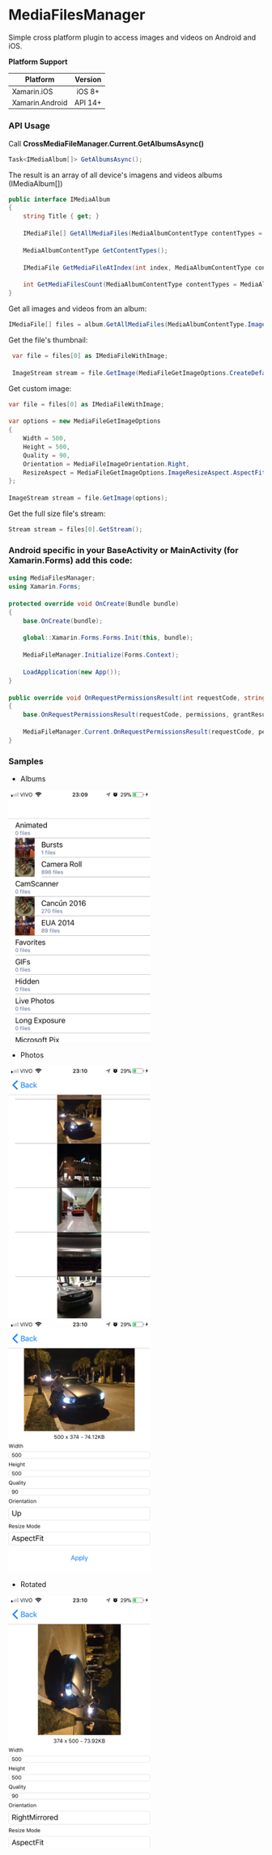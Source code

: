 # MediaFilesManager

Simple cross platform plugin to access images and videos on Android and iOS.

**Platform Support**

|Platform|Version|
| ------------------- | :-----------: |
|Xamarin.iOS|iOS 8+|
|Xamarin.Android|API 14+|

### API Usage

Call **CrossMediaFileManager.Current.GetAlbumsAsync()**
```csharp
Task<IMediaAlbum[]> GetAlbumsAsync();
```

The result is an array of all device's imagens and videos albums (IMediaAlbum[])

```csharp
public interface IMediaAlbum
{
    string Title { get; }

    IMediaFile[] GetAllMediaFiles(MediaAlbumContentType contentTypes = MediaAlbumContentType.All);
    
    MediaAlbumContentType GetContentTypes();
    
    IMediaFile GetMediaFileAtIndex(int index, MediaAlbumContentType contentTypes = MediaAlbumContentType.All);
    
    int GetMediaFilesCount(MediaAlbumContentType contentTypes = MediaAlbumContentType.All);
}
```

Get all images and videos from an album:
```csharp
IMediaFile[] files = album.GetAllMediaFiles(MediaAlbumContentType.Images | MediaAlbumContentType.Videos);
```

Get the file's thumbnail:
```csharp
 var file = files[0] as IMediaFileWithImage;

 ImageStream stream = file.GetImage(MediaFileGetImageOptions.CreateDefaultThumb());
```

Get custom image:
```csharp
var file = files[0] as IMediaFileWithImage;

var options = new MediaFileGetImageOptions
{
    Width = 500,
    Height = 500,
    Quality = 90,
    Orientation = MediaFileImageOrientation.Right,                          // Rotate image to right
    ResizeAspect = MediaFileGetImageOptions.ImageResizeAspect.AspectFit     
};

ImageStream stream = file.GetImage(options);
```

Get the full size file's stream:
```csharp
Stream stream = files[0].GetStream();
```

### Android specific in your BaseActivity or MainActivity (for Xamarin.Forms) add this code:
```csharp
using MediaFilesManager;
using Xamarin.Forms;

protected override void OnCreate(Bundle bundle)
{
    base.OnCreate(bundle);

    global::Xamarin.Forms.Forms.Init(this, bundle);

    MediaFileManager.Initialize(Forms.Context);

    LoadApplication(new App());
}

public override void OnRequestPermissionsResult(int requestCode, string[] permissions, [GeneratedEnum] Permission[] grantResults)
{
    base.OnRequestPermissionsResult(requestCode, permissions, grantResults);

    MediaFileManager.Current.OnRequestPermissionsResult(requestCode, permissions, grantResults);
}
```
### Samples
- Albums
<img src="https://raw.githubusercontent.com/FelipeNicoletto/MediaFilesManager/master/Images/image_1.png" width="280" />

- Photos
<img src="https://raw.githubusercontent.com/FelipeNicoletto/MediaFilesManager/master/Images/image_2.png" width="280" />

<img src="https://raw.githubusercontent.com/FelipeNicoletto/MediaFilesManager/master/Images/image_3.png" width="280" />

- Rotated
<img src="https://raw.githubusercontent.com/FelipeNicoletto/MediaFilesManager/master/Images/image_4.png" width="280" />

